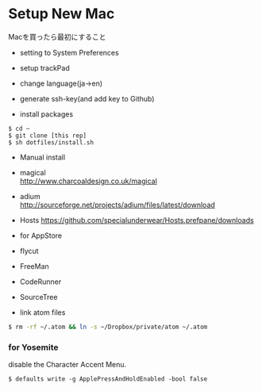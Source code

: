 # Setup New Mac

Macを買ったら最初にすること

* setting to System Preferences
 * setup trackPad
 * change language(ja->en)

* generate ssh-key(and add key to Github)


* install packages

```
$ cd ~
$ git clone [this rep]
$ sh dotfiles/install.sh
```

* Manual install
 * magical  
 http://www.charcoaldesign.co.uk/magical
 * adium  
 http://sourceforge.net/projects/adium/files/latest/download
 * Hosts
 https://github.com/specialunderwear/Hosts.prefpane/downloads

* for AppStore
 * flycut
 * FreeMan
 * CodeRunner
 * SourceTree  

* link atom files  
```bash
$ rm -rf ~/.atom && ln -s ~/Dropbox/private/atom ~/.atom
```

### for Yosemite

disable the Character Accent Menu.

```
$ defaults write -g ApplePressAndHoldEnabled -bool false
```
